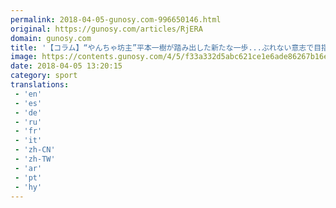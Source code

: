 ```yaml
---
permalink: 2018-04-05-gunosy.com-996650146.html
original: https://gunosy.com/articles/RjERA
domain: gunosy.com
title: '【コラム】“やんちゃ坊主”平本一樹が踏み出した新たな一歩...ぶれない意志で目指すGMの道（サッカーキング） - グノシー'
image: https://contents.gunosy.com/4/5/f33a332d5abc621ce1e6ade86267b16e_content.jpg
date: 2018-04-05 13:20:15
category: sport
translations: 
 - 'en'
 - 'es'
 - 'de'
 - 'ru'
 - 'fr'
 - 'it'
 - 'zh-CN'
 - 'zh-TW'
 - 'ar'
 - 'pt'
 - 'hy'
---
```


